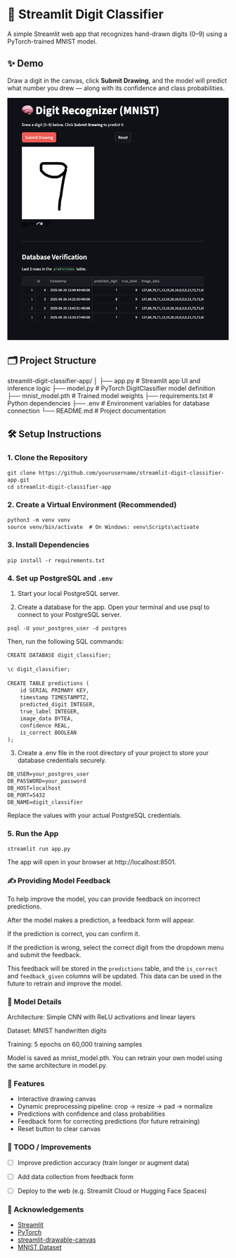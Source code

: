 # 🧠 Streamlit Digit Classifier

A simple Streamlit web app that recognizes hand-drawn digits (0–9) using a PyTorch-trained MNIST model.

## ✨ Demo

Draw a digit in the canvas, click **Submit Drawing**, and the model will predict what number you drew — along with its confidence and class probabilities.

![screenshot](./screenshot.png) <!-- Optional: add a screenshot of your app UI -->



## 🗂️ Project Structure

streamlit-digit-classifier-app/
│
├── app.py # Streamlit app UI and inference logic
├── model.py # PyTorch DigitClassifier model definition
├── mnist_model.pth # Trained model weights
├── requirements.txt # Python dependencies
├── .env # Environment variables for database connection
└── README.md # Project documentation



## 🛠️ Setup Instructions

### 1. Clone the Repository

```
git clone https://github.com/yourusername/streamlit-digit-classifier-app.git
cd streamlit-digit-classifier-app
```


### 2. Create a Virtual Environment (Recommended)

```
python3 -m venv venv
source venv/bin/activate  # On Windows: venv\Scripts\activate
```

### 3. Install Dependencies

```
pip install -r requirements.txt
```

### 4. Set up PostgreSQL and `.env`
1. Start your local PostgreSQL server.

2. Create a database for the app. Open your terminal and use psql to connect to your PostgreSQL server.

```
psql -U your_postgres_user -d postgres
```
Then, run the following SQL commands:

```
CREATE DATABASE digit_classifier;

\c digit_classifier;

CREATE TABLE predictions (
    id SERIAL PRIMARY KEY,
    timestamp TIMESTAMPTZ,
    predicted_digit INTEGER,
    true_label INTEGER,
    image_data BYTEA,
    confidence REAL,
    is_correct BOOLEAN
);
```
3. Create a .env file in the root directory of your project to store your database credentials securely.

```
DB_USER=your_postgres_user
DB_PASSWORD=your_password
DB_HOST=localhost
DB_PORT=5432
DB_NAME=digit_classifier
```
Replace the values with your actual PostgreSQL credentials.


### 5. Run the App
```
streamlit run app.py
```


The app will open in your browser at http://localhost:8501.

### ✍️ Providing Model Feedback
To help improve the model, you can provide feedback on incorrect predictions.

After the model makes a prediction, a feedback form will appear.

If the prediction is correct, you can confirm it.

If the prediction is wrong, select the correct digit from the dropdown menu and submit the feedback.

This feedback will be stored in the `predictions` table, and the `is_correct` and `feedback_given` columns will be updated. This data can be used in the future to retrain and improve the model.


### 🧠 Model Details

Architecture: Simple CNN with ReLU activations and linear layers

Dataset: MNIST handwritten digits

Training: 5 epochs on 60,000 training samples

Model is saved as mnist_model.pth. You can retrain your own model using the same architecture in model.py.

### 🔁 Features

- Interactive drawing canvas
- Dynamic preprocessing pipeline: crop → resize → pad → normalize
- Predictions with confidence and class probabilities
- Feedback form for correcting predictions (for future retraining)
- Reset button to clear canvas

### 🧪 TODO / Improvements
- [ ] Improve prediction accuracy (train longer or augment data)
- [ ] Add data collection from feedback form
- [ ] Deploy to the web (e.g. Streamlit Cloud or Hugging Face Spaces)


### 🙌 Acknowledgements

- [Streamlit](https://streamlit.io/)
- [PyTorch](https://pytorch.org/)
- [streamlit-drawable-canvas](https://github.com/andfanilo/streamlit-drawable-canvas)
- [MNIST Dataset](http://yann.lecun.com/exdb/mnist/)